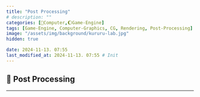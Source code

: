 ```yaml
---
title: "Post Processing"
# description: ""
categories: [💫Computer,🌔Game-Engine]
tags: [Game-Engine, Computer-Graphics, CG, Rendering, Post-Processing]
image: "/assets/img/background/kururu-lab.jpg"
hidden: true

date: 2024-11-13. 07:55
last_modified_at: 2024-11-13. 07:55 # Init
---
```


## 💫 Post Processing

---
